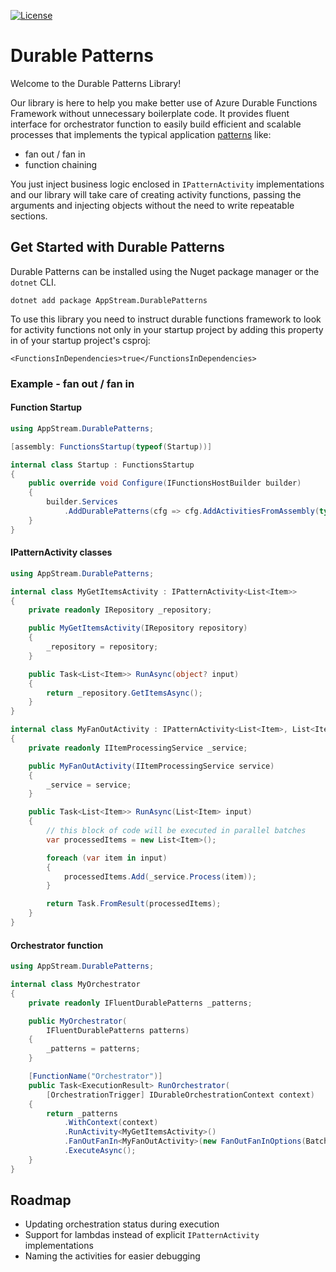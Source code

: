 [![License](https://img.shields.io/badge/license-apache-green)](https://github.com/Appstream-Studio/durable-patterns/blob/main/LICENSE)

# Durable Patterns
Welcome to the Durable Patterns Library!

Our library is here to help you make better use of Azure Durable Functions Framework without unnecessary boilerplate code. It provides fluent interface for orchestrator function to easily build efficient and scalable processes that implements the typical application [patterns](https://learn.microsoft.com/en-us/azure/azure-functions/durable/durable-functions-overview?tabs=csharp-inproc) like:
 - fan out / fan in
 - function chaining
 
You just inject business logic enclosed in `IPatternActivity` implementations and our library will take care of creating activity functions, passing the arguments and injecting objects without the need to write repeatable sections.

## Get Started with Durable Patterns
Durable Patterns can be installed using the Nuget package manager or the `dotnet` CLI.

```
dotnet add package AppStream.DurablePatterns
```

To use this library you need to instruct durable functions framework to look for activity functions not only in your startup project by adding this property in <PropertyGroup> of your startup project's csproj:
```
<FunctionsInDependencies>true</FunctionsInDependencies>
```

### Example - fan out / fan in

#### Function Startup
```csharp
using AppStream.DurablePatterns;

[assembly: FunctionsStartup(typeof(Startup))]

internal class Startup : FunctionsStartup
{
    public override void Configure(IFunctionsHostBuilder builder)
    {
        builder.Services
            .AddDurablePatterns(cfg => cfg.AddActivitiesFromAssembly(typeof(MyGetItemsActivity).Assembly));
    }
}
```

#### IPatternActivity classes
```csharp
using AppStream.DurablePatterns;

internal class MyGetItemsActivity : IPatternActivity<List<Item>>
{
    private readonly IRepository _repository;

    public MyGetItemsActivity(IRepository repository)
    {
        _repository = repository;
    }

    public Task<List<Item>> RunAsync(object? input)
    {
        return _repository.GetItemsAsync();
    }
}

internal class MyFanOutActivity : IPatternActivity<List<Item>, List<Item>>
{
    private readonly IItemProcessingService _service;

    public MyFanOutActivity(IItemProcessingService service)
    {
        _service = service;
    }

    public Task<List<Item>> RunAsync(List<Item> input)
    {
        // this block of code will be executed in parallel batches
        var processedItems = new List<Item>();

        foreach (var item in input)
        {
            processedItems.Add(_service.Process(item));
        }

        return Task.FromResult(processedItems);
    }
}
```

#### Orchestrator function
```csharp
using AppStream.DurablePatterns;

internal class MyOrchestrator
{
    private readonly IFluentDurablePatterns _patterns;

    public MyOrchestrator(
        IFluentDurablePatterns patterns)
    {
        _patterns = patterns;
    }

    [FunctionName("Orchestrator")]
    public Task<ExecutionResult> RunOrchestrator(
        [OrchestrationTrigger] IDurableOrchestrationContext context)
    {
        return _patterns
            .WithContext(context)
            .RunActivity<MyGetItemsActivity>()
            .FanOutFanIn<MyFanOutActivity>(new FanOutFanInOptions(BatchSize: 2, ParallelActivityFunctionsCap: 2))
            .ExecuteAsync();
    }
}
```

## Roadmap
- Updating orchestration status during execution
- Support for lambdas instead of explicit `IPatternActivity` implementations
- Naming the activities for easier debugging
